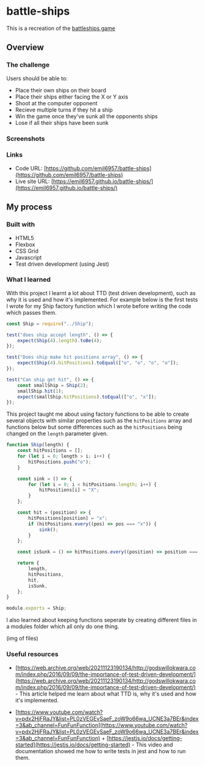 # battle-ships

This is a recreation of the [battleships game](https://en.wikipedia.org/wiki/Battleship_(game))

## Overview 

### The challenge

Users should be able to:

- Place their own ships on their board
- Place their ships either facing the X or Y axis
- Shoot at the computer opponent
- Recieve multiple turns if they hit a ship
- Win the game once they've sunk all the opponents ships
- Lose if all their ships have been sunk

### Screenshots

### Links

- Code URL: [https://github.com/emil6957/battle-ships](https://github.com/emil6957/battle-ships)
- Live site URL: [https://emil6957.github.io/battle-ships/](https://emil6957.github.io/battle-ships/)

## My process

### Built with

- HTML5
- Flexbox
- CSS Grid
- Javascript
- Test driven development (using Jest)

### What I learned

With this project I learnt a lot about TTD (test driven development), such as why it is used and how it's implemented.
For example below is the first tests I wrote for my Ship factory function which I wrote before writing the code which passes them.

```js
const Ship = require("../Ship");

test("does ship accept length", () => {
    expect(Ship(4).length).toBe(4);
});

test("Does ship make hit positions array", () => {
    expect(Ship(4).hitPositions).toEqual(["o", "o", "o", "o"]);
});

test("Can ship get hit", () => {
    const smallShip = Ship(2);
    smallShip.hit(1);
    expect(smallShip.hitPositions).toEqual(["o", "x"]);
});
```

This project taught me about using factory functions to be able to create several objects with similar properties such as the `hitPositions` array and functions below
but some differences such as the `hitPositions` being changed on the `length` parameter given.

```js
function Ship(length) {
    const hitPositions = [];
    for (let i = 0; length > i; i++) {
        hitPositions.push("o");
    }

    const sink = () => {
        for (let i = 0; i < hitPositions.length; i++) {
            hitPositions[i] = "X";
        }
    };

    const hit = (position) => {
        hitPositions[position] = "x";
        if (hitPositions.every((pos) => pos === "x")) {
            sink();
        }
    };

    const isSunk = () => hitPositions.every((position) => position === "X");

    return {
        length,
        hitPositions,
        hit,
        isSunk,
    };
}

module.exports = Ship;
```

I also learned about keeping functions seperate by creating different files in a modules folder which all only do one thing.

(img of files)


### Useful resources

- [https://web.archive.org/web/20211123190134/http://godswillokwara.com/index.php/2016/09/09/the-importance-of-test-driven-development/](https://web.archive.org/web/20211123190134/http://godswillokwara.com/index.php/2016/09/09/the-importance-of-test-driven-development/) - This article helped me learn about what TTD is, why it's used and how it's implemented.

- [https://www.youtube.com/watch?v=pdx2HjFRaJY&list=PL0zVEGEvSaeF_zoW9o66wa_UCNE3a7BEr&index=3&ab_channel=FunFunFunction](https://www.youtube.com/watch?v=pdx2HjFRaJY&list=PL0zVEGEvSaeF_zoW9o66wa_UCNE3a7BEr&index=3&ab_channel=FunFunFunction) + [https://jestjs.io/docs/getting-started](https://jestjs.io/docs/getting-started) - This video and documentation showed me how to write tests in jest and how to run them.
